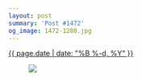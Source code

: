 ```yaml
---
layout: post
summary: 'Post #1472'
og_image: 1472-1280.jpg
---
```


<div class="post">
 <time>
  <a href="/1472">
   {{ page.date | date: "%B %-d, %Y" }}
  </a>
 </time>
 <a href="/1472">
  <figure data-taken="8/25/2021">
   <img sizes="(min-width: 700px) 50vw, calc(100vw - 2rem)" src="{{ site.assets_url }}/1472-640.jpg" srcset="{{ site.assets_url }}/1472-320.jpg 320w, {{ site.assets_url }}/1472-640.jpg 640w, {{ site.assets_url }}/1472-960.jpg 960w, {{ site.assets_url }}/1472-1280.jpg 1280w"/>
  </figure>
 </a>
</div>
